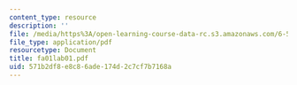 ```yaml
---
content_type: resource
description: ''
file: /media/https%3A/open-learning-course-data-rc.s3.amazonaws.com/6-542j-laboratory-on-the-physiology-acoustics-and-perception-of-speech-fall-2005/571b2df8e8c86ade174d2c7cf7b7168a_fa01lab01.pdf
file_type: application/pdf
resourcetype: Document
title: fa01lab01.pdf
uid: 571b2df8-e8c8-6ade-174d-2c7cf7b7168a
---
```

